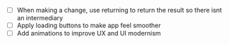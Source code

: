 - [ ] When making a change, use returning to return the result so there isnt an intermediary
- [ ] Apply loading buttons to make app feel smoother
- [ ] Add animations to improve UX and UI modernism
